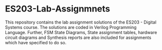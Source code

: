 # ES203-Lab-Assignmnets

This repository contains the lab assignment solutions of the ES203 - Digital Systems course. The solutions are coded in Verilog Programming Language. Further, FSM State Diagrams, State assignment tables, hardware circuit diagrams and Synthesis reports are also included for assignments which have specified to do so.
